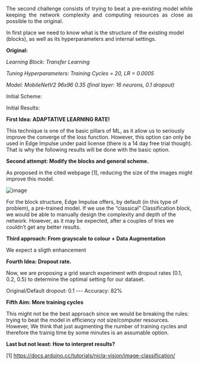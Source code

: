 <p align="justify">
The second challenge consists of trying to beat a pre-existing model while keeping the network complexity and computing resources as close as possible to the original.

In first place we need to know what is the structure of the existing model (blocks), as well as its hyperparameters and internal settings.

**Original:** 

_Learning Block: Transfer Learning_

_Tuning Hyperparameters: Training Cycles = 20, LR = 0.0005_

_Model: MobileNetV2 96x96 0.35 (final layer: 16 neurons, 0.1 dropout)_ 

Initial Scheme:

Initial Results: 

**First Idea: ADAPTATIVE LEARNING RATE!**

This technique is one of the basic pillars of ML, as it allow us to seriously improve the converge of the loss function. However, this option can only be used in Edge Impulse under paid license (there is a 14 day free trial though). That is why the following results will be done with the basic option.

**Second attempt: Modify the blocks and general scheme.** 

As proposed in the cited webpage [1], reducing the size of the images might improve this model.

![image](https://github.com/user-attachments/assets/0805c8cc-075c-42d2-b606-030fe1726ca3)

For the block structure, Edge Impulse offers, by default (in this type of problem), a pre-trained model. If we use the “classical” Classification block, we would be able to manually design the complexity and depth of the network. However, as it may be expected, after a couples of tries we couldn’t get any better results.




**Third approach: From grayscale to colour + Data Augmentation**

We expect a sligth enhancement 

**Fourth Idea: Dropout rate.**

Now, we are proposing a grid search experiment with dropout rates (0.1, 0.2, 0.5) to determine the optimal setting for our dataset.

Original/Default dropout: 0.1 --- Accuracy: 82%


**Fifth Aim: More training cycles** 

This might not be the best approach since we would be breaking the rules: trying to beat the model in efficiency not size/computer resources. However, We think that just augmenting the number of training cycles and therefore the trainig time by some minutes is an assumable option.



 </p>

**Last but not least: How to interpret results?**

 [1] https://docs.arduino.cc/tutorials/nicla-vision/image-classification/

